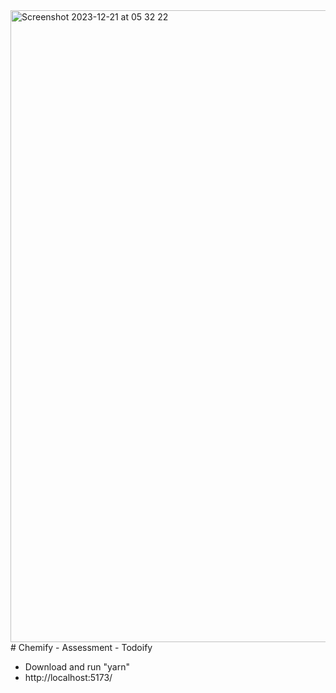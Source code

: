 <img width="1011" alt="Screenshot 2023-12-21 at 05 32 22" src="https://github.com/hotslug/Chemify-TodoList/assets/653323/4af161f7-e803-4740-9181-fd1ad2be53cd">
# Chemify - Assessment - Todoify

- Download and run "yarn"
- http://localhost:5173/
